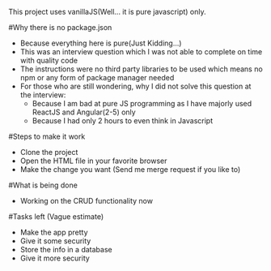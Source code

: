 This project uses vanillaJS(Well... it is pure javascript) only.

#Why there is no package.json
- Because everything here is pure(Just Kidding...)
- This was an interview question which I was not able to complete on time with quality code
- The instructions were no third party libraries to be used which means no npm or any form of package manager needed
- For those who are still wondering, why I did not solve this question at the interview:
    * Because I am bad at pure JS programming as I have majorly used ReactJS and Angular(2-5) only
    * Because I had only 2 hours to even think in Javascript

#Steps to make it work
- Clone the project
- Open the HTML file in your favorite browser 
- Make the change you want (Send me merge request if you like to)

#What is being done
- Working on the CRUD functionality now

#Tasks left (Vague estimate)
- Make the app pretty
- Give it some security 
- Store the info in a database
- Give it more security